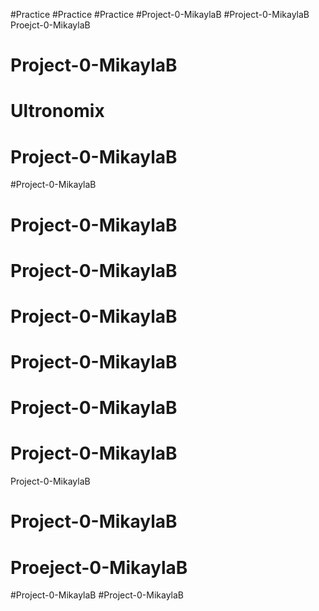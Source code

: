 #Practice
#Practice
#Practice
#Project-0-MikaylaB
#Project-0-MikaylaB
Proejct-0-MikaylaB
# Project-0-MikaylaB
# Ultronomix
# Project-0-MikaylaB
#Project-0-MikaylaB
# Project-0-MikaylaB
# Project-0-MikaylaB
# Project-0-MikaylaB
# Project-0-MikaylaB
# Project-0-MikaylaB
# Project-0-MikaylaB
 Project-0-MikaylaB
# Project-0-MikaylaB
# Proeject-0-MikaylaB
#Project-0-MikaylaB
#Project-0-MikaylaB
